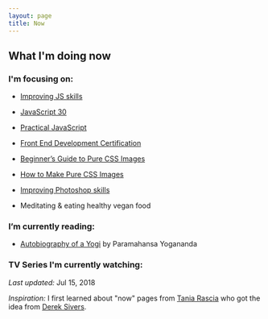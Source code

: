 ```yaml
---
layout: page
title: Now
---
```


## What I'm doing now


### I'm focusing on:
- [Improving JS skills](http://www.video2brain.com/es/formadores/sergio-brito)
- [JavaScript 30](https://javascript30.com/)
- [Practical JavaScript](https://watchandcode.com/p/practical-javascript)

- [Front End Development Certification](https://www.freecodecamp.org) 

- [Beginner’s Guide to Pure CSS Images](https://codepen.io/mikemang/post/a-beginner-s-guide-to-pure-css-images)
- [How to Make Pure CSS Images](https://coding-artist.teachable.com/p/how-to-make-pure-css-images)

- [Improving Photoshop skills](http://www.youtube.com/watch?v=sF_jSrBhdlg)

- Meditating & eating healthy vegan food


### I’m currently reading:
- [Autobiography of a Yogi](http://www.goodreads.com/book/show/639864.Autobiography_of_a_Yogi) by Paramahansa Yogananda


### TV Series I'm currently watching:



*Last updated:* Jul 15, 2018

*Inspiration:* I first learned about "now" pages from [Tania Rascia](https://taniarascia.com) who got the idea from [Derek Sivers](https://sivers.org/).
